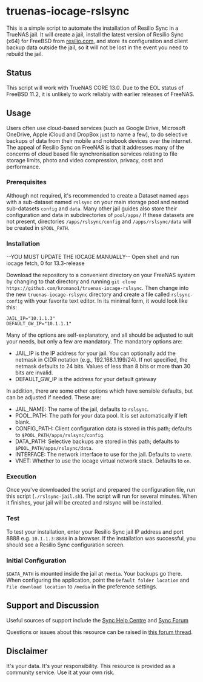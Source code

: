 # truenas-iocage-rslsync
This is a simple script to automate the installation of Resilio Sync in a TrueNAS jail. It will create a jail, install the latest version of Resilio Sync (x64) for FreeBSD from [resilio.com](https://www.resilio.com/individuals/), and store its configuration and client backup data outside the jail, so it will not be lost in the event you need to rebuild the jail.  

## Status
This script will work with TrueNAS CORE 13.0. Due to the EOL status of FreeBSD 11.2, it is unlikely to work reliably with earlier releases of FreeNAS.

## Usage
Users often use cloud-based services (such as Google Drive, Microsoft OneDrive, Apple iCloud and DropBox just to name a few), to do selective backups of data from their mobile and notebook devices over the internet. The appeal of Resilio Sync on FreeNAS is that it addresses many of the concerns of cloud based file synchronisation services relating to file storage limits, photo and video compression, privacy, cost and performance.

### Prerequisites

Although not required, it's recommended to create a Dataset named `apps` with a sub-dataset named `rslsync` on your main storage pool and nested sub-datasets `config` and `data`.  Many other jail guides also store their configuration and data in subdirectories of `pool/apps/` If these datasets are not present, directories `/apps/rslsync/config` and `/apps/rslsync/data` will be created in `$POOL_PATH`.

### Installation

--YOU MUST UPDATE THE IOCAGE MANUALLY--
Open shell and run iocage fetch, 0 for 13.3-release

Download the repository to a convenient directory on your FreeNAS system by changing to that directory and running `git clone https://github.com/kromano1/truenas-iocage-rslsync`. Then change into the new `truenas-iocage-rslsync` directory and create a file called `rslsync-config` with your favorite text editor. In its minimal form, it would look like this:

```
JAIL_IP="10.1.1.3"
DEFAULT_GW_IP="10.1.1.1"
```

Many of the options are self-explanatory, and all should be adjusted to suit your needs, but only a few are mandatory. The mandatory options are:

- JAIL_IP is the IP address for your jail. You can optionally add the netmask in CIDR notation (e.g., 192.168.1.199/24). If not specified, the netmask defaults to 24 bits. Values of less than 8 bits or more than 30 bits are invalid.
- DEFAULT_GW_IP is the address for your default gateway

In addition, there are some other options which have sensible defaults, but can be adjusted if needed. These are:

- JAIL_NAME: The name of the jail, defaults to `rslsync`.
- POOL_PATH: The path for your data pool. It is set automatically if left blank.
- CONFIG_PATH: Client configuration data is stored in this path; defaults to `$POOL_PATH/apps/rslsync/config`.
- DATA_PATH: Selective backups are stored in this path; defaults to `$POOL_PATH/apps/rslsync/data`.
- INTERFACE: The network interface to use for the jail. Defaults to `vnet0`.
- VNET: Whether to use the iocage virtual network stack. Defaults to `on`.

### Execution

Once you've downloaded the script and prepared the configuration file, run this script (`./rslsync-jail.sh`). The script will run for several minutes. When it finishes, your jail will be created and rslsync will be installed.

### Test

To test your installation, enter your Resilio Sync jail IP address and port 8888 e.g. `10.1.1.3:8888` in a browser. If the installation was successful, you should see a Resilio Sync configuration screen.

### Initial Configuration

`$DATA_PATH` is mounted inside the jail at `/media`. Your backups go there. When configuring the application, point the `Default folder location` and `File download location` to `/media` in the preference settings.

## Support and Discussion

Useful sources of support include the [Sync Help Centre](https://help.resilio.com/hc/en-us/categories/200140177-Get-started-with-Sync) and [Sync Forum](https://forum.resilio.com/)

Questions or issues about this resource can be raised in [this forum thread](https://www.ixsystems.com/community/threads/scripted-resilio-sync-installation.86766/).  

## Disclaimer
It's your data. It's your responsibility. This resource is provided as a community service. Use it at your own risk.
